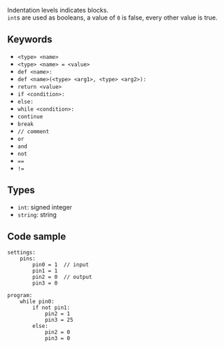 Indentation levels indicates blocks.  
`int`s are used as booleans, a value of `0` is false, every other value is true.  

## Keywords
- `<type> <name>`
- `<type> <name> = <value>`
- `def <name>:`
- `def <name>(<type> <arg1>, <type> <arg2>):`
- `return <value>`
- `if <condition>:`
- `else:`
- `while <condition>:`
- `continue`
- `break`
- `// comment`
- `or`
- `and`
- `not`
- `==`
- `!=`

## Types
- `int`: signed integer
- `string`: string


## Code sample
```
settings:
    pins:
        pin0 = 1  // input
        pin1 = 1
        pin2 = 0  // output
        pin3 = 0

program:
    while pin0:
        if not pin1:
            pin2 = 1
            pin3 = 25
        else:
            pin2 = 0
            pin3 = 0
```